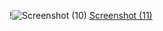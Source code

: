 !![Screenshot (10)](https://github.com/user-attachments/assets/7de8d4fc-02ca-43fd-b300-dd704e8cbff6)
[Screenshot (11)](https://github.com/user-attachments/assets/aaa2eb9b-40a4-46f3-84b2-26197aeea024)
